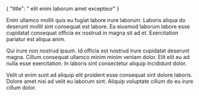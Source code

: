 {
  "title": " elit enim laborum amet excepteur"
}

Enim ullamco mollit quis eu fugiat labore irure laborum. Laboris aliqua do deserunt mollit sint consequat est labore. Ea eiusmod laborum labore esse cupidatat consequat officia ex nostrud in magna sit ad et. Exercitation pariatur est aliqua anim.

Qui irure non nostrud ipsum. Id officia est nostrud irure cupidatat deserunt magna. Cillum consequat ullamco minim minim veniam dolor. Elit elit eu ad nulla esse exercitation. In laboris sint consectetur aliquip incididunt dolor.

Velit ut enim sunt ad aliquip elit proident esse consequat sint dolore laboris. Dolore amet nisi ad velit eu laborum sint. Aliquip voluptate cillum do eu irure cillum dolor.